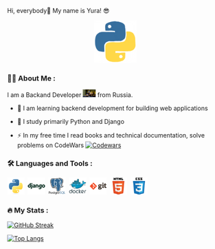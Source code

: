 Hi, everybody👋 My name is Yura! 😎


<div id="header" align="center">
  <img src="giphy.gif" width="100"/>
</div>


### :man_technologist: About Me :

I am a Backand Developer <img src="giphy (1).gif" width="30"> from Russia.

- :telescope: I am learning backend development for building web applications

- :seedling: I study primarily Python and Django

- :zap: In my free time I read books and technical documentation, solve problems on CodeWars [![Codewars](https://www.codewars.com/users/Royal-Aver/badges/micro)](https://www.codewars.com/users/Royal-Aver)


### :hammer_and_wrench: Languages and Tools :

<div>
  <img src="https://github.com/devicons/devicon/blob/master/icons/python/python-original.svg" title="Python" alt="Python" width="40" height="40"/>&nbsp;
  <img src="https://github.com/devicons/devicon/blob/master/icons/django/django-plain-wordmark.svg" title="React" alt="React" width="40" height="40"/>&nbsp;
  <img src="https://github.com/devicons/devicon/blob/master/icons/postgresql/postgresql-original-wordmark.svg" title="Spring" alt="Spring" width="40" height="40"/>&nbsp;
  <img src="https://github.com/devicons/devicon/blob/master/icons/docker/docker-original-wordmark.svg" title="Material UI" alt="Material UI" width="40" height="40"/>&nbsp;
  <img src="https://github.com/devicons/devicon/blob/master/icons/git/git-original-wordmark.svg" title="Flutter" alt="Flutter" width="40" height="40"/>&nbsp;
  <img src="https://github.com/devicons/devicon/blob/master/icons/html5/html5-original-wordmark.svg" title="Redux" alt="Redux " width="40" height="40"/>&nbsp;
  <img src="https://github.com/devicons/devicon/blob/master/icons/css3/css3-original-wordmark.svg"  title="CSS3" alt="CSS" width="40" height="40"/>&nbsp;
</div>


### :fire: My Stats :
[![GitHub Streak](http://github-readme-streak-stats.herokuapp.com?user=Royal-Aver&theme=dark&background=000000)](https://git.io/streak-stats)

[![Top Langs](https://github-readme-stats.vercel.app/api/top-langs/?username=Royal-Aver&layout=compact&theme=vision-friendly-dark)](https://github.com/anuraghazra/github-readme-stats)
